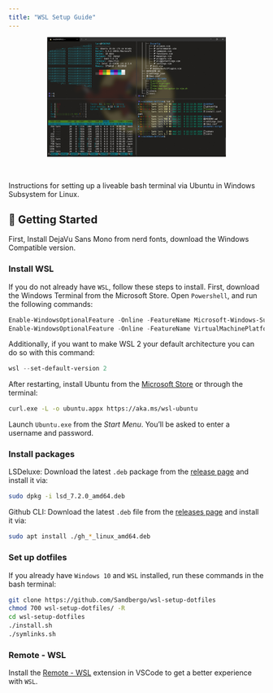```yaml
---
title: "WSL Setup Guide"
---
```


<p align="center">
<img src="https://raw.githubusercontent.com/Sandbergo/wsl-setup-dotfiles/master/img/desktop.PNG" alt="Example terminal" width="70%" style="vertical-align:left;margin:0px 0px">
</p>
<br> 

Instructions for setting up a liveable bash terminal via Ubuntu in Windows Subsystem for Linux. 

## 🏁 Getting Started <a name = "getting_started"></a>

First, Install DejaVu Sans Mono from nerd fonts, download the Windows Compatible version.

### Install WSL

If you do not already have `WSL`, follow these steps to install. First, download the Windows Terminal from the Microsoft Store. Open `Powershell`, and run the following commands:

```powershell
Enable-WindowsOptionalFeature -Online -FeatureName Microsoft-Windows-Subsystem-Linux
Enable-WindowsOptionalFeature -Online -FeatureName VirtualMachinePlatform
```



Additionally, if you want to make WSL 2 your default architecture you can do so with this command:

```powershell
wsl --set-default-version 2
```

After restarting, install Ubuntu from the [Microsoft Store](https://www.microsoft.com/pt-br/p/ubuntu/9nblggh4msv6?activetab=pivot:overviewtab) or through the terminal:

```bash
curl.exe -L -o ubuntu.appx https://aka.ms/wsl-ubuntu
```

Launch `Ubuntu.exe` from the _Start Menu_. You’ll be asked to enter a username and password.

### Install packages 

LSDeluxe:
Download the latest `.deb` package from the [release page](https://github.com/Peltoche/lsd/releases) and install it via:

```bash
sudo dpkg -i lsd_7.2.0_amd64.deb
```

Github CLI:
Download the latest `.deb` file from the [releases page](https://github.com/cli/cli/releases/)
and install it via:

```bash
sudo apt install ./gh_*_linux_amd64.deb
```
### Set up dotfiles

If you already have `Windows 10` and `WSL` installed, run these commands in the bash terminal:

```bash
git clone https://github.com/Sandbergo/wsl-setup-dotfiles
chmod 700 wsl-setup-dotfiles/ -R
cd wsl-setup-dotfiles
./install.sh
./symlinks.sh
```

### Remote - WSL

Install the [Remote - WSL](https://aka.ms/vscode-remote/download/wsl) extension in VSCode to get a better experience with `WSL`.



